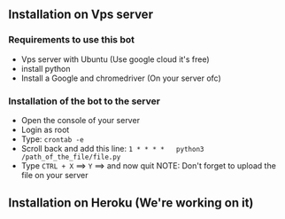 ## Installation on Vps server

###  Requirements to use this bot
 - Vps server with Ubuntu (Use google cloud it's free)
 - install python
 - Install a Google and chromedriver (On your server ofc)

### Installation of the bot to the server
  - Open the console of your server
  - Login as root
  - Type: `crontab -e`
  - Scroll back and add this line: `1 * * * *   python3 /path_of_the_file/file.py`
  - Type `CTRL + X` ==> `Y` ==> and now quit
  NOTE: Don't forget to upload the file on your server
  
  
  ## Installation on Heroku (We're working on it)
